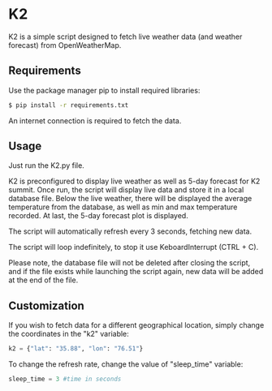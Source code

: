 # K2
K2 is a simple script designed to fetch live weather data (and weather forecast) from OpenWeatherMap.

## Requirements
Use the package manager pip to install required libraries:
```bash
$ pip install -r requirements.txt
```
An internet connection is required to fetch the data.

## Usage
Just run the K2.py file.

K2 is preconfigured to display live weather as well as 5-day forecast for K2 summit.
Once run, the script will display live data and store it in a local database file.
Below the live weather, there will be displayed the average temperature from the database, as well as min and max temperature recorded.
At last, the 5-day forecast plot is displayed.

The script will automatically refresh every 3 seconds, fetching new data.

The script will loop indefinitely, to stop it use KeboardInterrupt (CTRL + C).

Please note, the database file will not be deleted after closing the script, and if the file exists while launching the script again, new data will be added at the end of the file.

## Customization
If you wish to fetch data for a different geographical location, simply change the coordinates in the "k2" variable:
```python
k2 = {"lat": "35.88", "lon": "76.51"}
```

To change the refresh rate, change the value of "sleep_time" variable:
```python
sleep_time = 3 #time in seconds 
```
